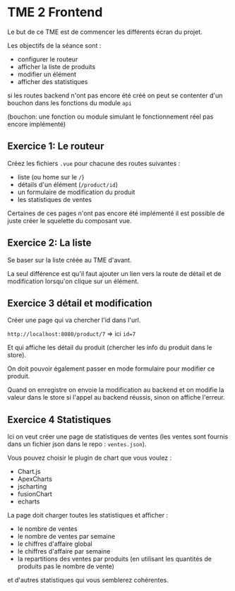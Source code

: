 # TME 2 Frontend

Le but de ce TME est de commencer les différents écran du projet.

Les objectifs de la séance sont :

- configurer le routeur
- afficher la liste de produits
- modifier un élément
- afficher des statistiques

si les routes backend n'ont pas encore été créé on peut se contenter d'un bouchon dans les fonctions du module `api`

(bouchon: une fonction ou module simulant le fonctionnement réel pas encore implémenté)

## Exercice 1: Le routeur

Créez les fichiers `.vue` pour chacune des routes suivantes :

- liste (ou home sur le `/`)
- détails d'un élément (`/product/id`)
- un formulaire de modification du produit
- les statistiques de ventes

Certaines de ces pages n'ont pas encore été implémenté il est possible de juste créer le squelette du composant vue.

## Exercice 2: La liste

Se baser sur la liste créée au TME d'avant.

La seul différence est qu'il faut ajouter un lien vers la route de détail et de modification lorsqu'on clique sur un élément.

## Exercice 3 détail et modification

Créer une page qui va chercher l'id dans l'url.

`http://localhost:8080/product/7` => ici `id=7`

Et qui affiche les détail du produit (chercher les info du produit dans le store).

On doit pouvoir également passer en mode formulaire pour modifier ce produit.

Quand on enregistre on envoie la modification au backend et on modifie la valeur dans le store si l'appel au backend réussis, sinon on affiche l'erreur.

## Exercice 4 Statistiques

Ici on veut créer une page de statistiques de ventes (les ventes sont fournis dans un fichier json dans le repo : `ventes.json`).

Vous pouvez choisir le plugin de chart que vous voulez :

- Chart.js
- ApexCharts
- jscharting
- fusionChart
- echarts

La page doit charger toutes les statistiques et afficher :

- le nombre de ventes
- le nombre de ventes par semaine
- le chiffres d'affaire global
- le chiffres d'affaire par semaine
- la repartitions des ventes par produits (en utilisant les quantités de produits pas le nombre de vente)

et d'autres statistiques qui vous semblerez cohérentes.
